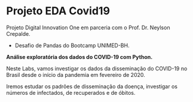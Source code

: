 # Projeto EDA Covid19


Projeto Digital Innovation One em parceria com o Prof. Dr. Neylson Crepalde.

- Desafio de Pandas do Bootcamp UNIMED-BH.



**Análise exploratória dos dados do COVID-19 com Python.**



Neste Labs, vamos investigar os dados da disseminação do COVID-19 no Brasil desde o início da pandemia em fevereiro de 2020.

Iremos estudar os padrões de disseminação da doença, investigar os números de infectados, de recuperados e de óbitos.




